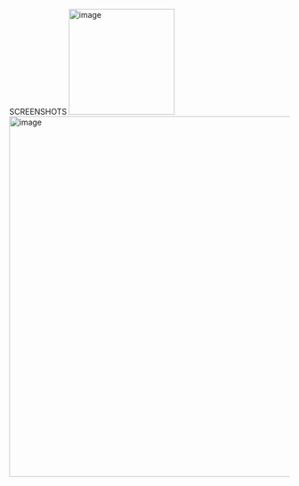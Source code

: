 SCREENSHOTS
<img width="190" alt="image" src="https://github.com/Violent-boy/A60205220158/assets/90962375/14b9f4cd-0d35-40c9-9b36-3015ff32965a">
<img width="648" alt="image" src="https://github.com/Violent-boy/A60205220158/assets/90962375/6c2739df-50f3-430f-880e-c5a93c19214a">


